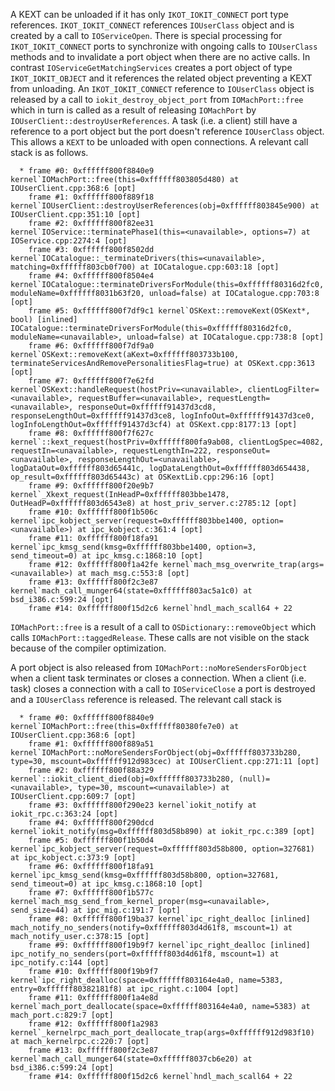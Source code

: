 A KEXT can be unloaded if it has only `IKOT_IOKIT_CONNECT` port type references. `IKOT_IOKIT_CONNECT` references `IOUserClass` object and is created by a call to `IOServiceOpen`. There is special processing for `IKOT_IOKIT_CONNECT` ports to synchronize with ongoing calls to `IOUserClass` methods and to invalidate a port object when there are no active calls. In contrast `IOServiceGetMatchingServices` creates a port object of type `IKOT_IOKIT_OBJECT` and it references the related object preventing a KEXT from unloading.
An `IKOT_IOKIT_CONNECT` reference to `IOUserClass` object is released by a call to `iokit_destroy_object_port` from `IOMachPort::free` which in turn is called as a result of releasing `IOMachPort` by `IOUserClient::destroyUserReferences`. A task (i.e. a client) still have a reference to a port object but the port doesn't reference `IOUserClass` object. This allows a `KEXT` to be unloaded with open connections. A relevant call stack is as follows.

```
  * frame #0: 0xffffff800f8840e9 kernel`IOMachPort::free(this=0xffffff803805d480) at IOUserClient.cpp:368:6 [opt]
    frame #1: 0xffffff800f889f18 kernel`IOUserClient::destroyUserReferences(obj=0xffffff803845e900) at IOUserClient.cpp:351:10 [opt]
    frame #2: 0xffffff800f82ee31 kernel`IOService::terminatePhase1(this=<unavailable>, options=7) at IOService.cpp:2274:4 [opt]
    frame #3: 0xffffff800f8502dd kernel`IOCatalogue::_terminateDrivers(this=<unavailable>, matching=0xffffff803cb0f700) at IOCatalogue.cpp:603:18 [opt]
    frame #4: 0xffffff800f8504e4 kernel`IOCatalogue::terminateDriversForModule(this=0xffffff80316d2fc0, moduleName=0xffffff8031b63f20, unload=false) at IOCatalogue.cpp:703:8 [opt]
    frame #5: 0xffffff800f7df9c1 kernel`OSKext::removeKext(OSKext*, bool) [inlined] IOCatalogue::terminateDriversForModule(this=0xffffff80316d2fc0, moduleName=<unavailable>, unload=false) at IOCatalogue.cpp:738:8 [opt]
    frame #6: 0xffffff800f7df9a0 kernel`OSKext::removeKext(aKext=0xffffff803733b100, terminateServicesAndRemovePersonalitiesFlag=true) at OSKext.cpp:3613 [opt]
    frame #7: 0xffffff800f7e62fd kernel`OSKext::handleRequest(hostPriv=<unavailable>, clientLogFilter=<unavailable>, requestBuffer=<unavailable>, requestLength=<unavailable>, responseOut=0xffffff91437d3cd8, responseLengthOut=0xffffff91437d3ce8, logInfoOut=0xffffff91437d3ce0, logInfoLengthOut=0xffffff91437d3cf4) at OSKext.cpp:8177:13 [opt]
    frame #8: 0xffffff800f7f627c kernel`::kext_request(hostPriv=0xffffff800fa9ab08, clientLogSpec=4082, requestIn=<unavailable>, requestLengthIn=222, responseOut=<unavailable>, responseLengthOut=<unavailable>, logDataOut=0xffffff803d65441c, logDataLengthOut=0xffffff803d654438, op_result=0xffffff803d65443c) at OSKextLib.cpp:296:16 [opt]
    frame #9: 0xffffff800f20e9b7 kernel`_Xkext_request(InHeadP=0xffffff803bbe1478, OutHeadP=0xffffff803d6543e8) at host_priv_server.c:2785:12 [opt]
    frame #10: 0xffffff800f1b506c kernel`ipc_kobject_server(request=0xffffff803bbe1400, option=<unavailable>) at ipc_kobject.c:361:4 [opt]
    frame #11: 0xffffff800f18fa91 kernel`ipc_kmsg_send(kmsg=0xffffff803bbe1400, option=3, send_timeout=0) at ipc_kmsg.c:1868:10 [opt]
    frame #12: 0xffffff800f1a42fe kernel`mach_msg_overwrite_trap(args=<unavailable>) at mach_msg.c:553:8 [opt]
    frame #13: 0xffffff800f2c3e87 kernel`mach_call_munger64(state=0xffffff803ac5a1c0) at bsd_i386.c:599:24 [opt]
    frame #14: 0xffffff800f15d2c6 kernel`hndl_mach_scall64 + 22
```

`IOMachPort::free` is a result of  a call to `OSDictionary::removeObject` which calls `IOMachPort::taggedRelease`. These calls are not visible on the stack because of the compiler optimization.

A port object is also released from `IOMachPort::noMoreSendersForObject` when a client task terminates or closes a connection. When a client (i.e. task) closes a connection with a call to `IOServiceClose` a port is destroyed and a `IOUserClass` reference is released. The relevant call stack is

```
  * frame #0: 0xffffff800f8840e9 kernel`IOMachPort::free(this=0xffffff80380fe7e0) at IOUserClient.cpp:368:6 [opt]
    frame #1: 0xffffff800f889a51 kernel`IOMachPort::noMoreSendersForObject(obj=0xffffff803733b280, type=30, mscount=0xffffff912d983cec) at IOUserClient.cpp:271:11 [opt]
    frame #2: 0xffffff800f88a329 kernel`::iokit_client_died(obj=0xffffff803733b280, (null)=<unavailable>, type=30, mscount=<unavailable>) at IOUserClient.cpp:609:7 [opt]
    frame #3: 0xffffff800f290e23 kernel`iokit_notify at iokit_rpc.c:363:24 [opt]
    frame #4: 0xffffff800f290dcd kernel`iokit_notify(msg=0xffffff803d58b890) at iokit_rpc.c:389 [opt]
    frame #5: 0xffffff800f1b50d4 kernel`ipc_kobject_server(request=0xffffff803d58b800, option=327681) at ipc_kobject.c:373:9 [opt]
    frame #6: 0xffffff800f18fa91 kernel`ipc_kmsg_send(kmsg=0xffffff803d58b800, option=327681, send_timeout=0) at ipc_kmsg.c:1868:10 [opt]
    frame #7: 0xffffff800f1b577c kernel`mach_msg_send_from_kernel_proper(msg=<unavailable>, send_size=44) at ipc_mig.c:191:7 [opt]
    frame #8: 0xffffff800f19ba37 kernel`ipc_right_dealloc [inlined] mach_notify_no_senders(notify=0xffffff803d4d61f8, mscount=1) at mach_notify_user.c:378:15 [opt]
    frame #9: 0xffffff800f19b9f7 kernel`ipc_right_dealloc [inlined] ipc_notify_no_senders(port=0xffffff803d4d61f8, mscount=1) at ipc_notify.c:144 [opt]
    frame #10: 0xffffff800f19b9f7 kernel`ipc_right_dealloc(space=0xffffff803164e4a0, name=5383, entry=0xffffff80382181f8) at ipc_right.c:1004 [opt]
    frame #11: 0xffffff800f1a4e8d kernel`mach_port_deallocate(space=0xffffff803164e4a0, name=5383) at mach_port.c:829:7 [opt]
    frame #12: 0xffffff800f1a2983 kernel`_kernelrpc_mach_port_deallocate_trap(args=0xffffff912d983f10) at mach_kernelrpc.c:220:7 [opt]
    frame #13: 0xffffff800f2c3e87 kernel`mach_call_munger64(state=0xffffff8037cb6e20) at bsd_i386.c:599:24 [opt]
    frame #14: 0xffffff800f15d2c6 kernel`hndl_mach_scall64 + 22
```
